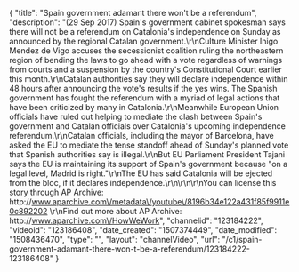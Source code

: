 {
    "title": "Spain government adamant there won't be a referendum",
    "description": "(29 Sep 2017) Spain's government cabinet spokesman says there will not be a referendum on Catalonia's independence on Sunday as announced by the regional Catalan government.\r\nCulture Minister Inigo Mendez de Vigo accuses the secessionist coalition ruling the northeastern region of bending the laws to go ahead with a vote regardless of warnings from courts and a suspension by the country's Constitutional Court earlier this month.\r\nCatalan authorities say they will declare independence within 48 hours after announcing the vote's results if the yes wins. The Spanish government has fought the referendum with a myriad of legal actions that have been criticized by many in Catalonia.\r\nMeanwhile European Union officials have ruled out helping to mediate the clash between Spain's government and Catalan officials over Catalonia's upcoming independence referendum.\r\nCatalan officials, including the mayor of Barcelona, have asked the EU to mediate the tense standoff ahead of Sunday's planned vote that Spanish authorities say is illegal.\r\nBut EU Parliament President Tajani says the EU is maintaining its support of Spain's government because \"on a legal level, Madrid is right.\"\r\nThe EU has said Catalonia will be ejected from the bloc, if it declares independence.\r\n\r\n\r\nYou can license this story through AP Archive: http:\/\/www.aparchive.com\/metadata\/youtube\/8196b34e122a431f85f9911e0c892202 \r\nFind out more about AP Archive: http:\/\/www.aparchive.com\/HowWeWork",
    "channelid": "123184222",
    "videoid": "123186408",
    "date_created": "1507374449",
    "date_modified": "1508436470",
    "type": "",
    "layout": "channelVideo",
    "url": "\/c1\/spain-government-adamant-there-won-t-be-a-referendum\/123184222-123186408"
}